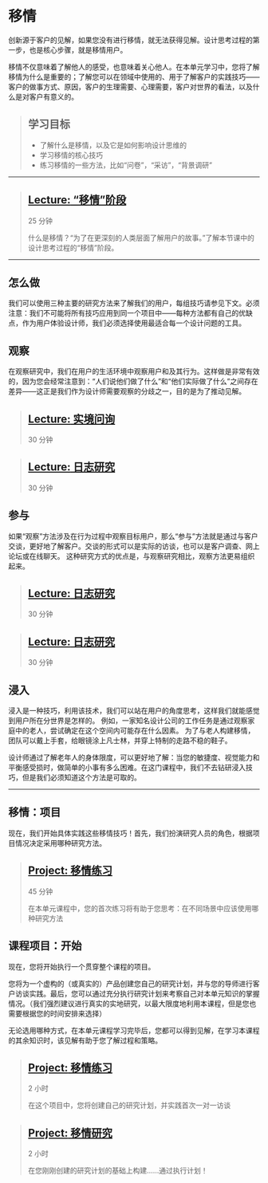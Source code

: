 # 移情

创新源于客户的见解，如果您没有进行移情，就无法获得见解。设计思考过程的第一步，也是核心步骤，就是移情用户。

移情不仅意味着了解他人的感受，也意味着关心他人。在本单元学习中，您将了解移情为什么是重要的；了解您可以在领域中使用的、用于了解客户的实践技巧——客户的做事方式、原因，客户的生理需要、心理需要，客户对世界的看法，以及什么是对客户有意义的。

> ## 学习目标
>
> * 了解什么是移情，以及它是如何影响设计思维的
> * 学习移情的核心技巧
> * 练习移情的一些方法，比如“问卷”，“采访”，“背景调研”

---------

> ## [**Lecture:** “移情”阶段](./unit-2/1.the_empathize_stage.md)
> 25 分钟
>
> 什么是移情？“为了在更深刻的人类层面了解用户的故事。”了解本节课中的设计思考过程的“移情”阶段。


---------

## 怎么做
我们可以使用三种主要的研究方法来了解我们的用户，每组技巧请参见下文。必须注意：我们不可能将所有技巧应用到同一个项目中——每种方法都有自己的优缺点，作为用户体验设计师，我们必须选择使用最适合每一个设计问题的工具。

## 观察

在观察研究中，我们在用户的生活环境中观察用户和及其行为。这样做是非常有效的，因为您会经常注意到：“人们说他们做了什么”和“他们实际做了什么”之间存在差异——这正是我们作为设计师需要观察的分歧之一，目的是为了推动见解。

> ## [**Lecture:** 实境问询](./unit-2/2.contextual_inquiry.md)
> 30 分钟
>
>


> ## [**Lecture:** 日志研究](./unit-2/3.diary_studies.md)
> 30 分钟
>
>


## 参与

如果“观察”方法涉及在行为过程中观察目标用户，那么“参与”方法就是通过与客户交谈，更好地了解客户。交谈的形式可以是实际的访谈，也可以是客户调查、网上论坛或在线聊天。
这种研究方式的优点是，与观察研究相比，观察方法更易组织起来。

> ## [**Lecture:** 日志研究](./unit-2/4.customer_interviews.md)
> 30 分钟
>
>

> ## [**Lecture:** 日志研究](./unit-2/5.customer_surveys.md)
> 30 分钟
>
>


## 浸入

浸入是一种技巧，利用该技术，我们可以站在用户的角度思考，这样我们就能感觉到用户所在分世界是怎样的。
例如，一家知名设计公司的工作任务是通过观察家庭中的老人，尝试确定在这个空间内可能存在什么因素。
为了与老人构建移情，团队可以戴上手套，给眼镜涂上凡士林，并穿上特制的走路不稳的鞋子。

设计师通过了解老年人的身体限度，可以更好地了解：当您的敏捷度、视觉能力和平衡感受损时，做简单的小事有多么困难。在这门课程中，我们不去钻研浸入技巧，但是我们必须知道这个方法是可取的。

---------

## 移情：项目
现在，我们开始具体实践这些移情技巧！首先，我们扮演研究人员的角色，根据项目情况决定采用哪种研究方法。

> ## [**Project:** 移情练习](./unit-2/6.empathy_exercise.md)
> 45 分钟
>
> 在本单元课程中，您的首次练习将有助于您思考：在不同场景中应该使用哪种研究方法


## 课程项目：开始

现在，您将开始执行一个贯穿整个课程的项目。

您将为一个虚构的（或真实的）产品创建您自己的研究计划，并与您的导师进行客户访谈实践。最后，您可以通过充分执行研究计划来考察自己对本单元知识的掌握情况。（我们强烈建议进行真实的实地研究，以最大限度地利用本课程，但是您也需要根据您的时间安排来选择）

无论选用哪种方式，在本单元课程学习完毕后，您都可以得到见解，在学习本课程的其余知识时，该见解有助于您了解过程和策略。

> ## [**Project:** 移情练习](./unit-2/7.research_plan.md)
> 2 小时
>
> 在这个项目中，您将创建自己的研究计划，并实践首次一对一访谈

> ## [**Project:** 移情研究](./unit-2/8.empathy_research.md)
> 2 小时
>
> 在您刚刚创建的研究计划的基础上构建……通过执行计划！


